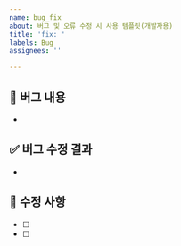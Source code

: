 ```yaml
---
name: bug_fix
about: 버그 및 오류 수정 시 사용 템플릿(개발자용)
title: 'fix: '
labels: Bug
assignees: ''

---
```


## 📌 버그 내용

<!-- 버그가 일어난 부분에 대해서 설명 부탁드립니다. 플로우, 이미지, 영상 등 -->
- 

## ✅ 버그 수정 결과

<!-- 해당 버그를 바꿔서 결과적으로 어떻게 됬는지 보여주세요(이미지, 영상 등) -->
-


## 📝 수정 사항

<!-- 버그를 고치기 위해 수정한 사항에 대해 알려주세요 -->
- [ ]
- [ ]
